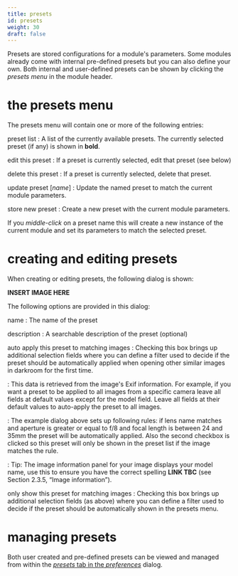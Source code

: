 ```yaml
---
title: presets
id: presets
weight: 30
draft: false
---
```


Presets are stored configurations for a module's parameters. Some modules already come with internal pre-defined presets but you can also define your own. Both internal and user-defined presets can be shown by clicking the _presets menu_ in the module header.

# the presets menu

The presets menu will contain one or more of the following entries:

preset list
: A list of the currently available presets. The currently selected preset (if any) is shown in **bold**.

edit this preset
: If a preset is currently selected, edit that preset (see below)

delete this preset
: If a preset is currently selected, delete that preset.

update preset \[_name_\]
: Update the named preset to match the current module parameters.

store new preset
: Create a new preset with the current module parameters.

If you _middle-click_ on a preset name this will create a new instance of the current module and set its parameters to match the selected preset.

# creating and editing presets

When creating or editing presets, the following dialog is shown:

**INSERT IMAGE HERE**

The following options are provided in this dialog:

name
: The name of the preset

description
: A searchable description of the preset (optional)

auto apply this preset to matching images
: Checking this box brings up additional selection fields where you can define a filter used to decide if the preset should be automatically applied when opening other similar images in darkroom for the first time. 

: This data is retrieved from the image's Exif information. For example, if you want a preset to be applied to all images from a specific camera leave all fields at default values except for the model field. Leave all fields at their default values to auto-apply the preset to all images.

: The example dialog above sets up following rules: if lens name matches and aperture is greater or equal to f/8 and focal length is between 24 and 35mm the preset will be automatically applied. Also the second checkbox is clicked so this preset will only be shown in the preset list if the image matches the rule. 

: Tip: The image information panel for your image displays your model name, use this to ensure you have the correct spelling **LINK TBC** (see Section 2.3.5, “Image information”).

only show this preset for matching images
: Checking this box brings up additional selection fields (as above) where you can define a filter used to decide if the preset should be automatically shown in the presets menu.

# managing presets

Both user created and pre-defined presets can be viewed and managed from within the [_presets_ tab in the _preferences_](../../../preferences-settings/presets.md) dialog.
